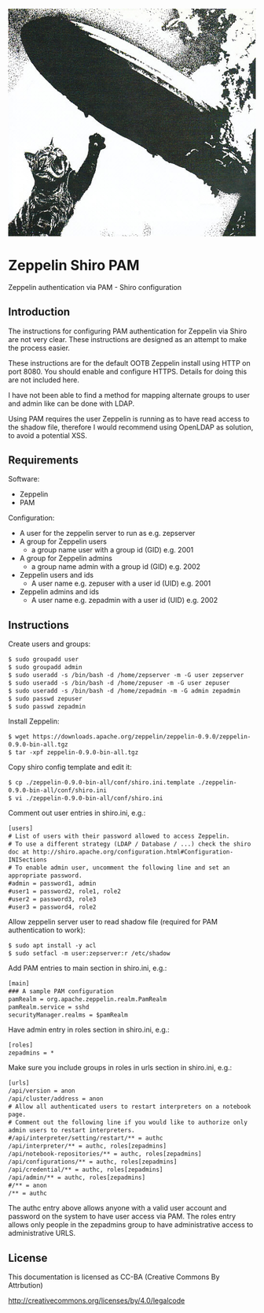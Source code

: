 ![alt tag](https://raw.githubusercontent.com/lateralblast/zeppelin-shiro-pam/master/cat_zeppelin.png)

Zeppelin Shiro PAM
==================

Zeppelin authentication via PAM - Shiro configuration

Introduction
------------

The instructions for configuring PAM authentication for Zeppelin via Shiro are not very clear.
These instructions are designed as an attempt to make the process easier.

These instructions are for the default OOTB Zeppelin install using HTTP on port 8080.
You should enable and configure HTTPS. Details for doing this are not included here.

I have not been able to find a method for mapping alternate groups to user and admin like can be done with LDAP.

Using PAM requires the user Zeppelin is running as to have read access to the shadow file,
therefore I would recommend using OpenLDAP as solution, to avoid a potential XSS.

Requirements
------------

Software:

- Zeppelin
- PAM

Configuration:

- A user for the zeppelin server to run as e.g. zepserver
- A group for Zeppelin users
  - a group name user with a group id (GID) e.g. 2001
- A group for Zeppelin admins
  - a group name admin with a group id (GID) e.g. 2002
- Zeppelin users and ids
  - A user name e.g. zepuser with a user id (UID) e.g. 2001
- Zeppelin admins and ids
  - A user name e.g. zepadmin with a user id (UID) e.g. 2002

Instructions
------------

Create users and groups:

```
$ sudo groupadd user
$ sudo groupadd admin
$ sudo useradd -s /bin/bash -d /home/zepserver -m -G user zepserver
$ sudo useradd -s /bin/bash -d /home/zepuser -m -G user zepuser
$ sudo useradd -s /bin/bash -d /home/zepadmin -m -G admin zepadmin
$ sudo passwd zepuser
$ sudo passwd zepadmin
```

Install Zeppelin:

```
$ wget https://downloads.apache.org/zeppelin/zeppelin-0.9.0/zeppelin-0.9.0-bin-all.tgz 
$ tar -xpf zeppelin-0.9.0-bin-all.tgz
```

Copy shiro config template and edit it:

```
$ cp ./zeppelin-0.9.0-bin-all/conf/shiro.ini.template ./zeppelin-0.9.0-bin-all/conf/shiro.ini
$ vi ./zeppelin-0.9.0-bin-all/conf/shiro.ini
```

Comment out user entries in shiro.ini, e.g.:

```
[users]
# List of users with their password allowed to access Zeppelin.
# To use a different strategy (LDAP / Database / ...) check the shiro doc at http://shiro.apache.org/configuration.html#Configuration-INISections
# To enable admin user, uncomment the following line and set an appropriate password.
#admin = password1, admin
#user1 = password2, role1, role2
#user2 = password3, role3
#user3 = password4, role2
```

Allow zeppelin server user to read shadow file (required for PAM authentication to work):

```
$ sudo apt install -y acl
$ sudo setfacl -m user:zepserver:r /etc/shadow
```

Add PAM entries to main section in shiro.ini, e.g.:

```
[main]
### A sample PAM configuration
pamRealm = org.apache.zeppelin.realm.PamRealm
pamRealm.service = sshd
securityManager.realms = $pamRealm
```

Have admin entry in roles section in shiro.ini, e.g.:

```
[roles]
zepadmins = *
```

Make sure you include groups in roles in urls section in shiro.ini, e.g.:

```
[urls]
/api/version = anon
/api/cluster/address = anon
# Allow all authenticated users to restart interpreters on a notebook page.
# Comment out the following line if you would like to authorize only admin users to restart interpreters.
#/api/interpreter/setting/restart/** = authc
/api/interpreter/** = authc, roles[zepadmins]
/api/notebook-repositories/** = authc, roles[zepadmins]
/api/configurations/** = authc, roles[zepadmins]
/api/credential/** = authc, roles[zepadmins]
/api/admin/** = authc, roles[zepadmins]
#/** = anon
/** = authc
```

The authc entry above allows anyone with a valid user account and password on the system to have user access via PAM.
The roles entry allows only people in the zepadmins group to have administrative access to administrative URLS.

License
-------

This documentation is licensed as CC-BA (Creative Commons By Attrbution)

http://creativecommons.org/licenses/by/4.0/legalcode
